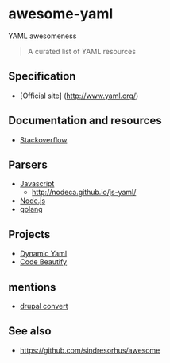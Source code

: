 # awesome-yaml

YAML awesomeness

> A curated list of YAML resources

## Specification

- [Official site] (http://www.yaml.org/)

## Documentation and resources

- [Stackoverflow](http://stackoverflow.com/questions/tagged/yaml)

## Parsers

- [Javascript](https://github.com/nodeca/js-yaml)
    - http://nodeca.github.io/js-yaml/
- [Node.js](https://www.npmjs.com/search?q=yaml)
- [golang](https://github.com/go-yaml/yaml)

## Projects
- [Dynamic Yaml](https://github.com/dreftymac/dynamic.yaml)
- [Code Beautify](http://codebeautify.org/yaml-to-json-xml-csv)

## mentions

- [drupal convert](https://www.drupal.org/node/1793074)

## See also

* https://github.com/sindresorhus/awesome
